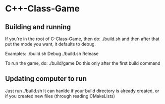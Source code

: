 # C++-Class-Game

##  Building and running

If you're in the root of C-Class-Game, then do:
./build.sh
and then after that put the mode you want, it defaults to debug.

Examples:
./build.sh Debug
./build.sh Release

To run the game, do:
./build/game
Do this only after the first build command


## Updating computer to run

Just run
./build.sh 
It can hanlde if your build directory is already created,
or if you created new files (through reading CMakeLists)